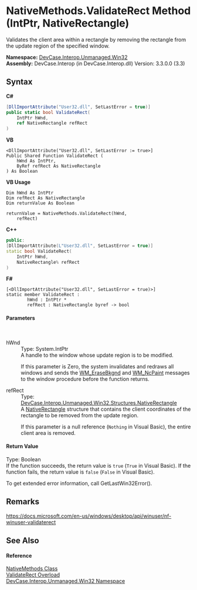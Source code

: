 # NativeMethods.ValidateRect Method (IntPtr, NativeRectangle)
 

Validates the client area within a rectangle by removing the rectangle from the update region of the specified window.

**Namespace:**&nbsp;<a href="N_DevCase_Interop_Unmanaged_Win32">DevCase.Interop.Unmanaged.Win32</a><br />**Assembly:**&nbsp;DevCase.Interop (in DevCase.Interop.dll) Version: 3.3.0.0 (3.3)

## Syntax

**C#**<br />
``` C#
[DllImportAttribute("User32.dll", SetLastError = true)]
public static bool ValidateRect(
	IntPtr hWnd,
	ref NativeRectangle refRect
)
```

**VB**<br />
``` VB
<DllImportAttribute("User32.dll", SetLastError := true>]
Public Shared Function ValidateRect ( 
	hWnd As IntPtr,
	ByRef refRect As NativeRectangle
) As Boolean
```

**VB Usage**<br />
``` VB Usage
Dim hWnd As IntPtr
Dim refRect As NativeRectangle
Dim returnValue As Boolean

returnValue = NativeMethods.ValidateRect(hWnd, 
	refRect)
```

**C++**<br />
``` C++
public:
[DllImportAttribute(L"User32.dll", SetLastError = true)]
static bool ValidateRect(
	IntPtr hWnd, 
	NativeRectangle% refRect
)
```

**F#**<br />
``` F#
[<DllImportAttribute("User32.dll", SetLastError = true)>]
static member ValidateRect : 
        hWnd : IntPtr * 
        refRect : NativeRectangle byref -> bool 

```


#### Parameters
&nbsp;<dl><dt>hWnd</dt><dd>Type: System.IntPtr<br />A handle to the window whose update region is to be modified. 

 If this parameter is Zero, the system invalidates and redraws all windows and sends the <a href="T_DevCase_Interop_Unmanaged_Win32_Enums_WindowMessages">WM_EraseBkgnd</a> and <a href="T_DevCase_Interop_Unmanaged_Win32_Enums_WindowMessages">WM_NcPaint</a> messages to the window procedure before the function returns.</dd><dt>refRect</dt><dd>Type: <a href="T_DevCase_Interop_Unmanaged_Win32_Structures_NativeRectangle">DevCase.Interop.Unmanaged.Win32.Structures.NativeRectangle</a><br />A <a href="T_DevCase_Interop_Unmanaged_Win32_Structures_NativeRectangle">NativeRectangle</a> structure that contains the client coordinates of the rectangle to be removed from the update region. 

 If this parameter is a null reference (`Nothing` in Visual Basic), the entire client area is removed.</dd></dl>

#### Return Value
Type: Boolean<br />If the function succeeds, the return value is `true` (`True` in Visual Basic). If the function fails, the return value is `false` (`False` in Visual Basic). 

 To get extended error information, call GetLastWin32Error().

## Remarks
<a href="https://docs.microsoft.com/en-us/windows/desktop/api/winuser/nf-winuser-validaterect" target="_blank">https://docs.microsoft.com/en-us/windows/desktop/api/winuser/nf-winuser-validaterect</a>

## See Also


#### Reference
<a href="T_DevCase_Interop_Unmanaged_Win32_NativeMethods">NativeMethods Class</a><br /><a href="Overload_DevCase_Interop_Unmanaged_Win32_NativeMethods_ValidateRect">ValidateRect Overload</a><br /><a href="N_DevCase_Interop_Unmanaged_Win32">DevCase.Interop.Unmanaged.Win32 Namespace</a><br />
